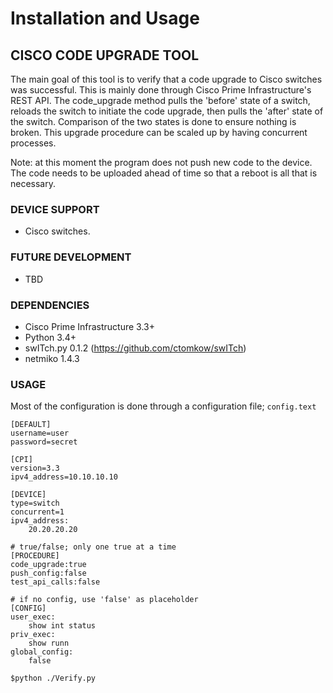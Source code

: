 # Installation and Usage 

## CISCO CODE UPGRADE TOOL

The main goal of this tool is to verify that a code upgrade to Cisco switches was successful. This is mainly done through Cisco Prime Infrastructure's REST API. The code_upgrade method pulls the 'before' state of a switch, reloads the switch to initiate the code upgrade, then pulls the 'after' state of the switch. Comparison of the two states is done to ensure nothing is broken. This upgrade procedure can be scaled up by having concurrent processes.

Note: at this moment the program does not push new code to the device. The code needs to be uploaded ahead of time so that a reboot is all that is necessary.


### DEVICE SUPPORT

* Cisco switches.

### FUTURE DEVELOPMENT

* TBD

### DEPENDENCIES

* Cisco Prime Infrastructure 3.3+
* Python 3.4+
* swITch.py 0.1.2 (https://github.com/ctomkow/swITch)
* netmiko 1.4.3

### USAGE

Most of the configuration is done through a configuration file; `config.text`

```
[DEFAULT]
username=user
password=secret

[CPI]
version=3.3
ipv4_address=10.10.10.10

[DEVICE]
type=switch
concurrent=1
ipv4_address:
    20.20.20.20

# true/false; only one true at a time
[PROCEDURE]
code_upgrade:true
push_config:false
test_api_calls:false

# if no config, use 'false' as placeholder
[CONFIG]
user_exec:
    show int status
priv_exec:
    show runn
global_config:
    false
```


`$python ./Verify.py`

